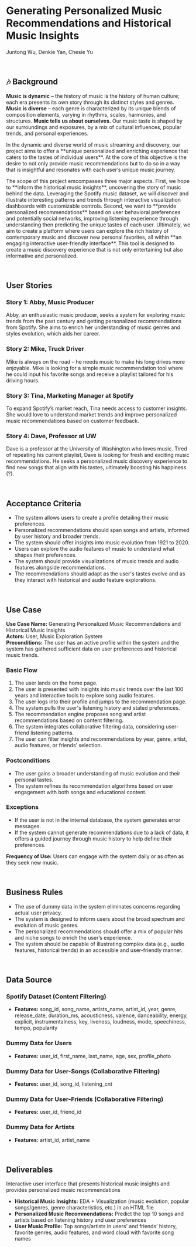 # Generating Personalized Music Recommendations and Historical Music Insights

Juntong Wu, Denkie Yan, Chesie Yu

<br>

## 🎶 Background  

**Music is dynamic** – the history of music is the history of human culture; each era presents its own story through its distinct styles and genres.  **Music is diverse** – each genre is characterized by its unique blends of composition elements, varying in rhythms, scales, harmonies, and structures.  **Music tells us about ourselves.**  Our music taste is shaped by our surroundings and exposures, by a mix of cultural influences, popular trends, and personal experiences.    
</p>
<p> 
In the dynamic and diverse world of music streaming and discovery, our project aims to offer a **unique personalized and enriching experience that caters to the tastes of individual users**.  At the core of this objective is the desire to not only provide music recommendations but to do so in a way that is insightful and resonates with each user’s unique music journey.  
</p>
<p> 
The scope of this project emcompasses three major aspects.  First, we hope to **inform the historical music insights**, uncovering the story of music behind the data.  Leveraging the Spotify music dataset, we will discover and illustrate interesting patterns and trends through interactive visualization dashboards with customizable controls.   Second, we want to **provide personalized recommendations** based on user behavioral preferences and potentially social networks, improving listening experience through understanding then predicting the unique tastes of each user.  Ultimately, we aim to create a platform where users can explore the rich history of contemporary music and discover new personal favorites, all within **an engaging interactive user-friendly interface**.  This tool is designed to create a music discovery experience that is not only entertaining but also informative and personalized.  
</p>


<br>


## User Stories

### **Story 1: Abby, Music Producer**
Abby, an enthusiastic music producer, seeks a system for exploring music trends from the past century and getting personalized recommendations from Spotify.  She aims to enrich her understanding of music genres and styles evolution, which aids her career.

### **Story 2: Mike, Truck Driver**
Mike is always on the road –  he needs music to make his long drives more enjoyable.  Mike is looking for a simple music recommendation tool where he could input his favorite songs and receive a playlist tailored for his driving hours.   

### **Story 3: Tina, Marketing Manager at Spotify**
To expand Spotify’s market reach, Tina needs access to customer insights.  She would love to understand market trends and improve personalized music recommendations based on customer feedback.    

### **Story 4: Dave, Professor at UW**  
Dave is a professor at the University of Washington who loves music.  Tired of repeating his current playlist, Dave is looking for fresh and exciting music recommendations.  He seeks a personalized music discovery experience to find new songs that align with his tastes, ultimately boosting his happiness (?).    


<br>


## Acceptance Criteria

- The system allows users to create a profile detailing their music preferences.
- Personalized recommendations should span songs and artists, informed by user history and broader trends.
- The system should offer insights into music evolution from 1921 to 2020.
- Users can explore the audio features of music to understand what shapes their preferences.
- The system should provide visualizations of music trends and audio features alongside recommendations.
- The recommendations should adapt as the user's tastes evolve and as they interact with historical and audio feature explorations.


<br>


## Use Case

**Use Case Name:** Generating Personalized Music Recommendations and Historical Music Insights  
**Actors:** User, Music Exploration System  
**Preconditions:** The user has an active profile within the system and the system has gathered sufficient data on user preferences and historical music trends.


### Basic Flow

1. The user lands on the home page.
2. The user is presented with insights into music trends over the last 100 years and interactive tools to explore song audio features.
3. The user logs into their profile and jumps to the recommendation page.
4. The system pulls the user's listening history and stated preferences.
5. The recommendation engine proposes song and artist recommendations based on content filtering.
6. The system integrates collaborative filtering data, considering user-friend listening patterns.
7. The user can filter insights and recommendations by year, genre, artist, audio features, or friends’ selection.


### Postconditions

- The user gains a broader understanding of music evolution and their personal tastes.
- The system refines its recommendation algorithms based on user engagement with both songs and educational content.


### Exceptions

- If the user is not in the internal database, the system generates error messages.
- If the system cannot generate recommendations due to a lack of data, it offers a guided journey through music history to help define their preferences.

**Frequency of Use:** Users can engage with the system daily or as often as they seek new music.


<br>


## Business Rules

- The use of dummy data in the system eliminates concerns regarding actual user privacy.   
- The system is designed to inform users about the broad spectrum and evolution of music genres.   
- The personalized recommendations should offer a mix of popular hits and niche songs to enrich the user’s experience.  
- The system should be capable of illustrating complex data (e.g., audio features, historical trends) in an accessible and user-friendly manner.   


<br>


## Data Source

### Spotify Dataset (Content Filtering)

- **Features:** song_id, song_name, artists_name, artist_id, year, genre, release_date, duration_ms, acousticness, valence, danceability, energy, explicit, instrumentalness, key, liveness, loudness, mode, speechiness, tempo, popularity


### Dummy Data for Users

- **Features:** user_id, first_name, last_name, age, sex, profile_photo    


### Dummy Data for User-Songs (Collaborative Filtering)

- **Features:** user_id, song_id, listening_cnt


### Dummy Data for User-Friends (Collaborative Filtering)

- **Features:** user_id, friend_id


### Dummy Data for Artists

- **Features:** artist_id, artist_name


<br>


## Deliverables

Interactive user interface that presents historical music insights and provides personalized music recommendations         

- **Historical Music Insights:** EDA + Visualization (music evolution, popular songs/genres, genre characteristics, etc.) in an HTML file      
- **Personalized Music Recommendations:** Predict the top 10 songs and artists based on listening history and user preferences   
- **User Music Profile:** Top songs/artists in users’ and friends’ history, favorite genres, audio features, and word cloud with favorite song names   
